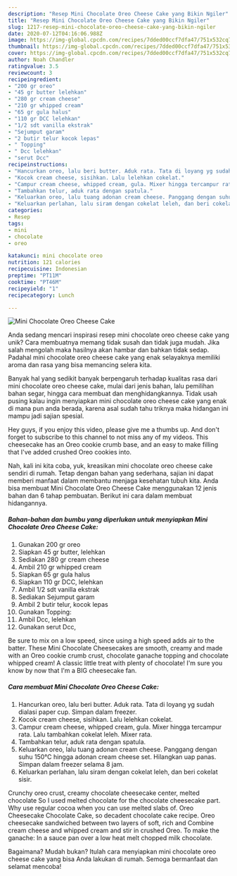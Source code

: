 ```yaml
---
description: "Resep Mini Chocolate Oreo Cheese Cake yang Bikin Ngiler"
title: "Resep Mini Chocolate Oreo Cheese Cake yang Bikin Ngiler"
slug: 1217-resep-mini-chocolate-oreo-cheese-cake-yang-bikin-ngiler
date: 2020-07-12T04:16:06.988Z
image: https://img-global.cpcdn.com/recipes/7dded00ccf7dfa47/751x532cq70/mini-chocolate-oreo-cheese-cake-foto-resep-utama.jpg
thumbnail: https://img-global.cpcdn.com/recipes/7dded00ccf7dfa47/751x532cq70/mini-chocolate-oreo-cheese-cake-foto-resep-utama.jpg
cover: https://img-global.cpcdn.com/recipes/7dded00ccf7dfa47/751x532cq70/mini-chocolate-oreo-cheese-cake-foto-resep-utama.jpg
author: Noah Chandler
ratingvalue: 3.5
reviewcount: 3
recipeingredient:
- "200 gr oreo"
- "45 gr butter lelehkan"
- "280 gr cream cheese"
- "210 gr whipped cream"
- "65 gr gula halus"
- "110 gr DCC lelehkan"
- "1/2 sdt vanilla ekstrak"
- "Sejumput garam"
- "2 butir telur kocok lepas"
- " Topping"
- " Dcc lelehkan"
- "serut Dcc"
recipeinstructions:
- "Hancurkan oreo, lalu beri butter. Aduk rata. Tata di loyang yg sudah dialasi paper cup. Simpan dalam freezer."
- "Kocok cream cheese, sisihkan. Lalu lelehkan cokelat."
- "Campur cream cheese, whipped cream, gula. Mixer hingga tercampur rata. Lalu tambahkan cokelat leleh. Mixer rata."
- "Tambahkan telur, aduk rata dengan spatula."
- "Keluarkan oreo, lalu tuang adonan cream cheese. Panggang dengan suhu 150℃ hingga adonan cream cheese set. Hilangkan uap panas. Simpan dalam freezer selama 8 jam."
- "Keluarkan perlahan, lalu siram dengan cokelat leleh, dan beri cokelat sisir."
categories:
- Resep
tags:
- mini
- chocolate
- oreo

katakunci: mini chocolate oreo 
nutrition: 121 calories
recipecuisine: Indonesian
preptime: "PT11M"
cooktime: "PT46M"
recipeyield: "1"
recipecategory: Lunch

---
```



![Mini Chocolate Oreo Cheese Cake](https://img-global.cpcdn.com/recipes/7dded00ccf7dfa47/751x532cq70/mini-chocolate-oreo-cheese-cake-foto-resep-utama.jpg)

Anda sedang mencari inspirasi resep mini chocolate oreo cheese cake yang unik? Cara membuatnya memang tidak susah dan tidak juga mudah. Jika salah mengolah maka hasilnya akan hambar dan bahkan tidak sedap. Padahal mini chocolate oreo cheese cake yang enak selayaknya memiliki aroma dan rasa yang bisa memancing selera kita.

Banyak hal yang sedikit banyak berpengaruh terhadap kualitas rasa dari mini chocolate oreo cheese cake, mulai dari jenis bahan, lalu pemilihan bahan segar, hingga cara membuat dan menghidangkannya. Tidak usah pusing kalau ingin menyiapkan mini chocolate oreo cheese cake yang enak di mana pun anda berada, karena asal sudah tahu triknya maka hidangan ini mampu jadi sajian spesial.

Hey guys, if you enjoy this video, please give me a thumbs up. And don&#39;t forget to subscribe to this channel to not miss any of my videos. This cheesecake has an Oreo cookie crumb base, and an easy to make filling that I&#39;ve added crushed Oreo cookies into.


Nah, kali ini kita coba, yuk, kreasikan mini chocolate oreo cheese cake sendiri di rumah. Tetap dengan bahan yang sederhana, sajian ini dapat memberi manfaat dalam membantu menjaga kesehatan tubuh kita. Anda bisa membuat Mini Chocolate Oreo Cheese Cake menggunakan 12 jenis bahan dan 6 tahap pembuatan. Berikut ini cara dalam membuat hidangannya.

<!--inarticleads1-->

##### Bahan-bahan dan bumbu yang diperlukan untuk menyiapkan Mini Chocolate Oreo Cheese Cake:

1. Gunakan 200 gr oreo
1. Siapkan 45 gr butter, lelehkan
1. Sediakan 280 gr cream cheese
1. Ambil 210 gr whipped cream
1. Siapkan 65 gr gula halus
1. Siapkan 110 gr DCC, lelehkan
1. Ambil 1/2 sdt vanilla ekstrak
1. Sediakan Sejumput garam
1. Ambil 2 butir telur, kocok lepas
1. Gunakan  Topping:
1. Ambil  Dcc, lelehkan
1. Gunakan serut Dcc,


Be sure to mix on a low speed, since using a high speed adds air to the batter. These Mini Chocolate Cheesecakes are smooth, creamy and made with an Oreo cookie crumb crust, chocolate ganache topping and chocolate whipped cream! A classic little treat with plenty of chocolate! I&#39;m sure you know by now that I&#39;m a BIG cheesecake fan. 

<!--inarticleads2-->

##### Cara membuat Mini Chocolate Oreo Cheese Cake:

1. Hancurkan oreo, lalu beri butter. Aduk rata. Tata di loyang yg sudah dialasi paper cup. Simpan dalam freezer.
1. Kocok cream cheese, sisihkan. Lalu lelehkan cokelat.
1. Campur cream cheese, whipped cream, gula. Mixer hingga tercampur rata. Lalu tambahkan cokelat leleh. Mixer rata.
1. Tambahkan telur, aduk rata dengan spatula.
1. Keluarkan oreo, lalu tuang adonan cream cheese. Panggang dengan suhu 150℃ hingga adonan cream cheese set. Hilangkan uap panas. Simpan dalam freezer selama 8 jam.
1. Keluarkan perlahan, lalu siram dengan cokelat leleh, dan beri cokelat sisir.


Crunchy oreo crust, creamy chocolate cheesecake center, melted chocolate So I used melted chocolate for the chocolate cheesecake part. Why use regular cocoa when you can use melted slabs of. Oreo Cheesecake Chocolate Cake, so decadent chocolate cake recipe. Oreo cheesecake sandwiched between two layers of soft, rich and Combine cream cheese and whipped cream and stir in crushed Oreo. To make the ganache: In a sauce pan over a low heat melt chopped milk chocolate. 

Bagaimana? Mudah bukan? Itulah cara menyiapkan mini chocolate oreo cheese cake yang bisa Anda lakukan di rumah. Semoga bermanfaat dan selamat mencoba!
